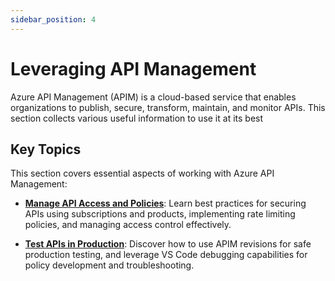 ```yaml
---
sidebar_position: 4
---
```


# Leveraging API Management

Azure API Management (APIM) is a cloud-based service that enables organizations
to publish, secure, transform, maintain, and monitor APIs. This section collects
various useful information to use it at its best

## Key Topics

This section covers essential aspects of working with Azure API Management:

- **[Manage API Access and Policies](./api-access-policies.md)**: Learn best
  practices for securing APIs using subscriptions and products, implementing
  rate limiting policies, and managing access control effectively.

- **[Test APIs in Production](./debugging.md)**: Discover how to use APIM
  revisions for safe production testing, and leverage VS Code debugging
  capabilities for policy development and troubleshooting.
